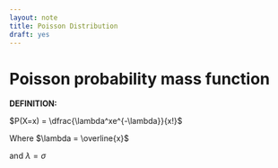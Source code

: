 ```yaml
---
layout: note
title: Poisson Distribution
draft: yes
---
```


# Poisson probability mass function
<div class="note-block">
<strong>DEFINITION:</strong>

$P(X=x) = \dfrac{\lambda^xe^{-\lambda}}{x!}$

Where $\lambda = \overline{x}$

and $\lambda = \sigma$

</div>


